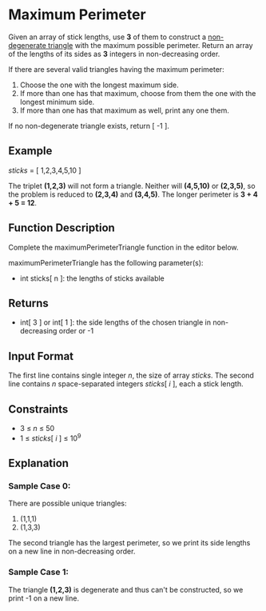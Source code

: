# Maximum Perimeter

Given an array of stick lengths, use **3** of them to construct a [non-degenerate triangle](https://en.wikipedia.org/wiki/Degeneracy_(mathematics)#Triangle) with the maximum possible perimeter. Return an array of the lengths of its sides as **3** integers in non-decreasing order.

If there are several valid triangles having the maximum perimeter:

1. Choose the one with the longest maximum side.
2. If more than one has that maximum, choose from them the one with the longest minimum side.
3. If more than one has that maximum as well, print any one them.

If no non-degenerate triangle exists, return [ -1 ].

## Example

*sticks* = [ 1,2,3,4,5,10 ]

The triplet **(1,2,3)** will not form a triangle. Neither will **(4,5,10)** or **(2,3,5)**, so the problem is reduced to **(2,3,4)** and **(3,4,5)**. The longer perimeter is **3 + 4 + 5 = 12**.

## Function Description

Complete the maximumPerimeterTriangle function in the editor below.

maximumPerimeterTriangle has the following parameter(s):

* int sticks\[ n \]: the lengths of sticks available

## Returns

* int\[ 3 \] or int\[ 1 \]: the side lengths of the chosen triangle in non-decreasing order or -1

## Input Format

The first line contains single integer *n*, the size of array *sticks*.
The second line contains *n* space-separated integers *sticks*[ *i* ], each a stick length.

## Constraints

* 3 ≤ *n* ≤ 50
* 1 ≤ *sticks*[ *i* ] ≤ 10<sup>9</sup>

## Explanation

### Sample Case 0:
There are  possible unique triangles:
1. (1,1,1)
2. (1,3,3)

The second triangle has the largest perimeter, so we print its side lengths on a new line in non-decreasing order.

### Sample Case 1:

The triangle **(1,2,3)** is degenerate and thus can't be constructed, so we print -1 on a new line.